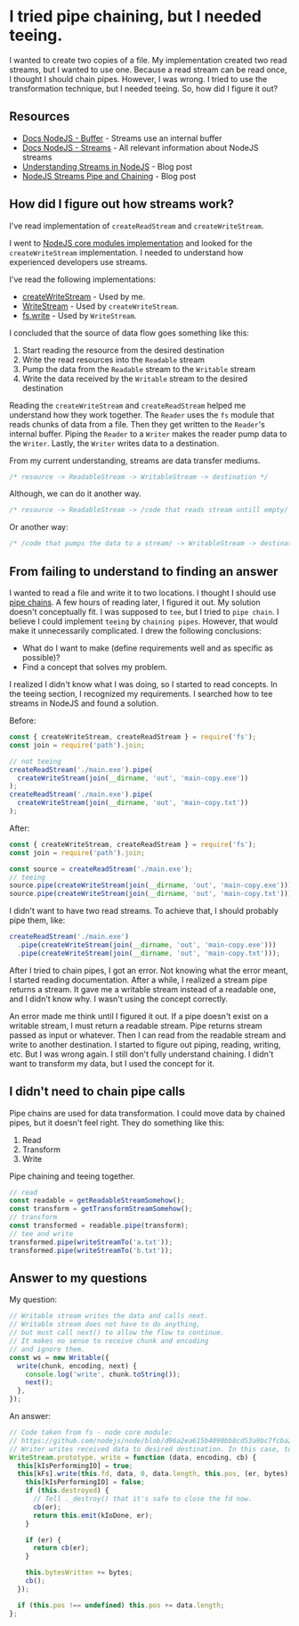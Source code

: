 # I tried pipe chaining, but I needed teeing.

I wanted to create two copies of a file. My implementation created two read streams, but I wanted to use one. Because a read stream can be read once, I thought I should chain pipes. However, I was wrong. I tried to use the transformation technique, but I needed teeing. So, how did I figure it out?

## Resources

- [Docs NodeJS - Buffer](https://nodejs.org/api/buffer.html) - Streams use an internal buffer
- [Docs NodeJS - Streams](https://nodejs.org/api/stream.html) - All relevant information about NodeJS streams
- [Understanding Streams in NodeJS](https://nodesource.com/blog/understanding-streams-in-nodejs/) - Blog post
- [NodeJS Streams Pipe and Chaining](https://www.naeemrana.com/node-js/node-js-streams-pipe-and-chaining/) - Blog post

## How did I figure out how streams work?

I've read implementation of `createReadStream` and `createWriteStream`.

I went to [NodeJS core modules implementation](https://github.com/nodejs/node/tree/d96a2ea615b4090bb8cd53a9bc7fcba231479e12/lib) and looked for the `createWriteStream` implementation. I needed to understand how experienced developers use streams.

I've read the following implementations:

- [createWriteStream](https://github.com/nodejs/node/blob/d96a2ea615b4090bb8cd53a9bc7fcba231479e12/lib/internal/fs/promises.js) - Used by me.
- [WriteStream](https://github.com/nodejs/node/blob/d96a2ea615b4090bb8cd53a9bc7fcba231479e12/lib/internal/fs/streams.js) - Used by `createWriteStream`.
- [fs.write](https://github.com/nodejs/node/blob/d96a2ea615b4090bb8cd53a9bc7fcba231479e12/lib/fs.js) - Used by `WriteStream`.

I concluded that the source of data flow goes something like this:

1. Start reading the resource from the desired destination
2. Write the read resources into the `Readable` stream
3. Pump the data from the `Readable` stream to the `Writable` stream
4. Write the data received by the `Writable` stream to the desired destination

Reading the `createWriteStream` and `createReadStream` helped me understand how they work together. The `Reader` uses the `fs` module that reads chunks of data from a file. Then they get written to the `Reader`'s internal buffer. Piping the `Reader` to a `Writer` makes the reader pump data to the `Writer`. Lastly, the `Writer` writes data to a destination.

From my current understanding, streams are data transfer mediums.

```js
/* resource -> ReadableStream -> WritableStream -> destination */
```

Although, we can do it another way.

```js
/* resource -> ReadableStream -> /code that reads stream untill empty/ */
```

Or another way:

```js
/* /code that pumps the data to a stream/ -> WritableStream -> destination */
```

## From failing to understand to finding an answer

I wanted to read a file and write it to two locations. I thought I should use [pipe chains](https://developer.mozilla.org/en-US/docs/Web/API/Streams_API/Concepts#pipe_chains). A few hours of reading later, I figured it out. My solution doesn't conceptually fit. I was supposed to `tee`, but I tried to `pipe chain`. I believe I could implement `teeing` by `chaining pipes`. However, that would make it unnecessarily complicated. I drew the following conclusions:

- What do I want to make (define requirements well and as specific as possible)?
- Find a concept that solves my problem.

I realized I didn't know what I was doing, so I started to read concepts. In the teeing section, I recognized my requirements. I searched how to tee streams in NodeJS and found a solution.

Before:

```js
const { createWriteStream, createReadStream } = require('fs');
const join = require('path').join;

// not teeing
createReadStream('./main.exe').pipe(
  createWriteStream(join(__dirname, 'out', 'main-copy.exe'))
);
createReadStream('./main.exe').pipe(
  createWriteStream(join(__dirname, 'out', 'main-copy.txt'))
);
```

After:

```js
const { createWriteStream, createReadStream } = require('fs');
const join = require('path').join;

const source = createReadStream('./main.exe');
// teeing
source.pipe(createWriteStream(join(__dirname, 'out', 'main-copy.exe')));
source.pipe(createWriteStream(join(__dirname, 'out', 'main-copy.txt')));
```

I didn't want to have two read streams. To achieve that, I should probably pipe them, like:

```js
createReadStream('./main.exe')
  .pipe(createWriteStream(join(__dirname, 'out', 'main-copy.exe')))
  .pipe(createWriteStream(join(__dirname, 'out', 'main-copy.txt')));
```

After I tried to chain pipes, I got an error. Not knowing what the error meant, I started reading documentation. After a while, I realized a stream pipe returns a stream. It gave me a writable stream instead of a readable one, and I didn't know why. I wasn't using the concept correctly.

An error made me think until I figured it out. If a pipe doesn't exist on a writable stream, I must return a readable stream. Pipe returns stream passed as input or whatever. Then I can read from the readable stream and write to another destination. I started to figure out piping, reading, writing, etc. But I was wrong again. I still don't fully understand chaining. I didn't want to transform my data, but I used the concept for it.

## I didn't need to chain pipe calls

Pipe chains are used for data transformation. I could move data by chained pipes, but it doesn't feel right. They do something like this:

1. Read
2. Transform
3. Write

Pipe chaining and teeing together.

```js
// read
const readable = getReadableStreamSomehow();
const transform = getTransformStreamSomehow();
// transform
const transformed = readable.pipe(transform);
// tee and write
transformed.pipe(writeStreamTo('a.txt'));
transformed.pipe(writeStreamTo('b.txt'));
```

## Answer to my questions

My question:

```js
// Writable stream writes the data and calls next.
// Writable stream does not have to do anything,
// but must call next() to allow the flow to continue.
// It makes no sense to receive chunk and encoding
// and ignore them.
const ws = new Writable({
  write(chunk, encoding, next) {
    console.log('write', chunk.toString());
    next();
  },
});
```

An answer:

```js
// Code taken from fs - node core module:
// https://github.com/nodejs/node/blob/d96a2ea615b4090bb8cd53a9bc7fcba231479e12/lib/internal/fs/streams.js
// Writer writes received data to desired destination. In this case, to a file.
WriteStream.prototype._write = function (data, encoding, cb) {
  this[kIsPerformingIO] = true;
  this[kFs].write(this.fd, data, 0, data.length, this.pos, (er, bytes) => {
    this[kIsPerformingIO] = false;
    if (this.destroyed) {
      // Tell ._destroy() that it's safe to close the fd now.
      cb(er);
      return this.emit(kIoDone, er);
    }

    if (er) {
      return cb(er);
    }

    this.bytesWritten += bytes;
    cb();
  });

  if (this.pos !== undefined) this.pos += data.length;
};
```
